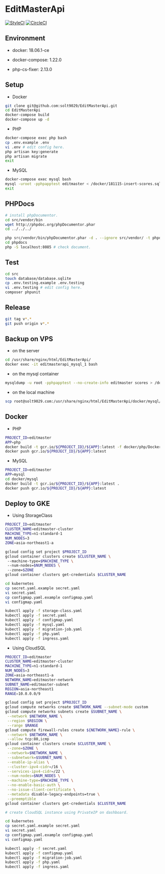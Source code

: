 # EditMasterApi

[![StyleCI](https://github.styleci.io/repos/148159653/shield?branch=master)](https://github.styleci.io/repos/148159653)
[![CircleCI](https://circleci.com/gh/solt9029/EditMasterApi.svg?style=svg)](https://circleci.com/gh/solt9029/EditMasterApi)

## Environment

- docker: 18.06.1-ce

- docker-compose: 1.22.0

- php-cs-fixer: 2.13.0

## Setup

- Docker

```sh
git clone git@github.com:solt9029/EditMasterApi.git
cd EditMasterApi
docker-compose build
docker-compose up -d
```

- PHP

```sh
docker-compose exec php bash
cp .env.example .env
vi .env # edit config here.
php artisan key:generate
php artisan migrate
exit
```

- MySQL

```sh
docker-compose exec mysql bash
mysql -uroot -pphpapptest editmaster < /docker/181115-insert-scores.sql # insert data dumped on 2018/11/15 into scores table.
exit
```

## PHPDocs

```sh
# install phpDocumentor.
cd src/vendor/bin
wget http://phpdoc.org/phpDocumentor.phar
cd ../../../

php src/vendor/bin/phpDocumentor.phar -d . --ignore src/vendor/ -t phpdocs/ # generate document.
cd phpdocs
php -S localhost:8085 # check document.
```

## Test

```sh
cd src
touch database/database.sqlite
cp .env.testing.example .env.testing
vi .env.testing # edit config here.
composer phpunit
```

## Release

```sh
git tag v*.*
git push origin v*.*
```

## Backup on VPS

- on the server

```sh
cd /usr/share/nginx/html/EditMasterApi/
docker exec -it editmasterapi_mysql_1 bash
```

- on the mysql container

```sh
mysqldump -u root -pphpapptest --no-create-info editmaster scores > /docker/XXXXXX-insert-scores.sql
```

- on the local machine

```sh
scp root@solt9029.com:/usr/share/nginx/html/EditMasterApi/docker/mysql/XXXXXX-insert-scores.sql ~/Desktop
```

## Docker

- PHP

```sh
PROJECT_ID=editmaster
APP=php
docker build -t gcr.io/${PROJECT_ID}/${APP}:latest -f docker/php/Dockerfile .
docker push gcr.io/${PROJECT_ID}/${APP}:latest
```

- MySQL

```sh
PROJECT_ID=editmaster
APP=mysql
cd docker/mysql
docker build -t gcr.io/${PROJECT_ID}/${APP}:latest .
docker push gcr.io/${PROJECT_ID}/${APP}:latest
```

## Deploy to GKE

- Using StorageClass

```sh
PROJECT_ID=editmaster
CLUSTER_NAME=editmaster-cluster
MACHINE_TYPE=n1-standard-1
NUM_NODES=3
ZONE=asia-northeast1-a

gcloud config set project $PROJECT_ID
gcloud container clusters create $CLUSTER_NAME \ 
 --machine-type=$MACHINE_TYPE \ 
 --num-nodes=$NUM_NODES \ 
 --zone=$ZONE
gcloud container clusters get-credentials $CLUSTER_NAME

cd kubernetes
cp secret.yaml.example secret.yaml
vi secret.yaml
cp configmap.yaml.example configmap.yaml
vi configmap.yaml

kubectl apply -f storage-class.yaml
kubectl apply -f secret.yaml
kubectl apply -f configmap.yaml
kubectl apply -f mysql.yaml
kubectl apply -f migration-job.yaml
kubectl apply -f php.yaml
kubectl apply -f ingress.yaml
```

- Using CloudSQL

```sh
PROJECT_ID=editmaster
CLUSTER_NAME=editmaster-cluster
MACHINE_TYPE=n1-standard-1
NUM_NODES=3
ZONE=asia-northeast1-a
NETWORK_NAME=editmaster-network
SUBNET_NAME=editmaster-subnet
REGION=asia-northeast1
RANGE=10.0.0.0/9

gcloud config set project $PROJECT_ID
gcloud compute networks create $NETWORK_NAME --subnet-mode custom
gcloud compute networks subnets create $SUBNET_NAME \
 --network $NETWORK_NAME \
 --region $REGION \
 --range $RANGE
gcloud compute firewall-rules create ${NETWORK_NAME}-rule \
 --network $NETWORK_NAME \
 --allow tcp:80,icmp
gcloud container clusters create $CLUSTER_NAME \
 --zone=$ZONE \
 --network=$NETWORK_NAME \
 --subnetwork=$SUBNET_NAME \
 --enable-ip-alias \
 --cluster-ipv4-cidr=/16 \
 --services-ipv4-cidr=/22 \
 --num-nodes=$NUM_NODES \
 --machine-type=$MACHINE_TYPE \
 --no-enable-basic-auth \
 --no-issue-client-certificate \
 --metadata disable-legacy-endpoints=true \
 --preemptible
gcloud container clusters get-credentials $CLUSTER_NAME

# create CloudSQL instance using PrivateIP on dashboard.

cd kubernetes
cp secret.yaml.example secret.yaml
vi secret.yaml
cp configmap.yaml.example configmap.yaml
vi configmap.yaml

kubectl apply -f secret.yaml
kubectl apply -f configmap.yaml
kubectl apply -f migration-job.yaml
kubectl apply -f php.yaml
kubectl apply -f ingress.yaml
```

